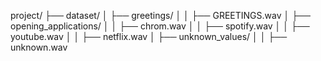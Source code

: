 project/
├── dataset/
│   ├── greetings/
│   │   ├── GREETINGS.wav
│   ├── opening_applications/
│   │   ├── chrom.wav
│   │   ├── spotify.wav
│   │   ├── youtube.wav
│   │   ├── netflix.wav
│   ├── unknown_values/
│   │   ├── unknown.wav
